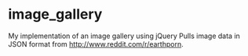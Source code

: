 image_gallery
=============

My implementation of an image gallery using jQuery
Pulls image data in JSON format from http://www.reddit.com/r/earthporn.
